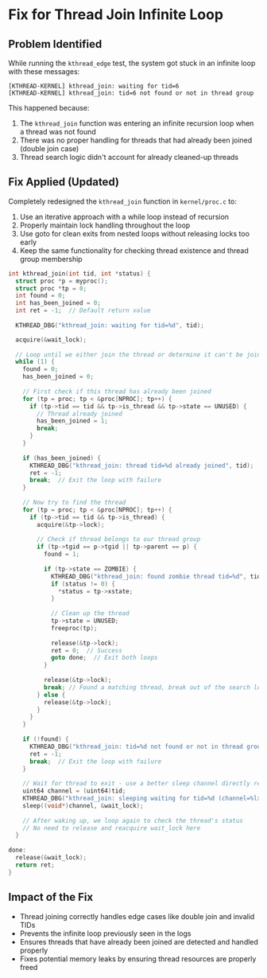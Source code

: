 # Fix for Thread Join Infinite Loop

## Problem Identified
While running the `kthread_edge` test, the system got stuck in an infinite loop with these messages:
```
[KTHREAD-KERNEL] kthread_join: waiting for tid=6
[KTHREAD-KERNEL] kthread_join: tid=6 not found or not in thread group
```

This happened because:
1. The `kthread_join` function was entering an infinite recursion loop when a thread was not found
2. There was no proper handling for threads that had already been joined (double join case)
3. Thread search logic didn't account for already cleaned-up threads

## Fix Applied (Updated)
Completely redesigned the `kthread_join` function in `kernel/proc.c` to:

1. Use an iterative approach with a while loop instead of recursion
2. Properly maintain lock handling throughout the loop
3. Use goto for clean exits from nested loops without releasing locks too early
4. Keep the same functionality for checking thread existence and thread group membership

```c
int kthread_join(int tid, int *status) {
  struct proc *p = myproc();
  struct proc *tp = 0;
  int found = 0;
  int has_been_joined = 0;
  int ret = -1;  // Default return value
  
  KTHREAD_DBG("kthread_join: waiting for tid=%d", tid);

  acquire(&wait_lock);
  
  // Loop until we either join the thread or determine it can't be joined
  while (1) {
    found = 0;
    has_been_joined = 0;
  
    // First check if this thread has already been joined
    for (tp = proc; tp < &proc[NPROC]; tp++) {
      if (tp->tid == tid && tp->is_thread && tp->state == UNUSED) {
        // Thread already joined
        has_been_joined = 1;
        break;
      }
    }
    
    if (has_been_joined) {
      KTHREAD_DBG("kthread_join: thread tid=%d already joined", tid);
      ret = -1;
      break;  // Exit the loop with failure
    }
    
    // Now try to find the thread
    for (tp = proc; tp < &proc[NPROC]; tp++) {
      if (tp->tid == tid && tp->is_thread) {
        acquire(&tp->lock);
        
        // Check if thread belongs to our thread group
        if (tp->tgid == p->tgid || tp->parent == p) {
          found = 1;
          
          if (tp->state == ZOMBIE) {
            KTHREAD_DBG("kthread_join: found zombie thread tid=%d", tid);
            if (status != 0) {
              *status = tp->xstate;
            }
            
            // Clean up the thread
            tp->state = UNUSED;
            freeproc(tp);
            
            release(&tp->lock);
            ret = 0;  // Success
            goto done;  // Exit both loops
          }
          
          release(&tp->lock);
          break; // Found a matching thread, break out of the search loop
        } else {
          release(&tp->lock);
        }
      }
    }
    
    if (!found) {
      KTHREAD_DBG("kthread_join: tid=%d not found or not in thread group", tid);
      ret = -1;
      break;  // Exit the loop with failure
    }
    
    // Wait for thread to exit - use a better sleep channel directly related to the tid
    uint64 channel = (uint64)tid;
    KTHREAD_DBG("kthread_join: sleeping waiting for tid=%d (channel=%lx)", tid, channel);
    sleep((void*)channel, &wait_lock);
    
    // After waking up, we loop again to check the thread's status
    // No need to release and reacquire wait_lock here
  }
  
done:
  release(&wait_lock);
  return ret;
}
```

## Impact of the Fix
- Thread joining correctly handles edge cases like double join and invalid TIDs
- Prevents the infinite loop previously seen in the logs
- Ensures threads that have already been joined are detected and handled properly
- Fixes potential memory leaks by ensuring thread resources are properly freed
